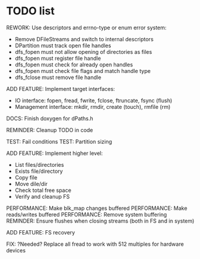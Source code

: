 # TODO list

REWORK: Use descriptors and errno-type or enum error system:

* Remove DFileStreams and switch to internal descriptors
* DPartition must track open file handles
* dfs_fopen must not allow opening of directories as files
* dfs_fopen must register file handle
* dfs_fopen must check for already open handles
* dfs_fopen must check file flags and match handle type
* dfs_fclose must remove file handle

ADD FEATURE: Implement target interfaces:

* IO interface: fopen, fread, fwrite, fclose, ftruncate, fsync (flush)
* Management interface: mkdir, rmdir, create (touch), rmfile (rm)

DOCS: Finish doxygen for dPaths.h

REMINDER: Cleanup TODO in code

TEST: Fail conditions
TEST: Partition sizing

ADD FEATURE: Implement higher level:

* List files/directories
* Exists file/directory
* Copy file
* Move dile/dir
* Check total free space
* Verify and cleanup FS

PERFORMANCE: Make blk_map changes buffered
PERFORMANCE: Make reads/writes buffered
PERFORMANCE: Remove system buffering
REMINDER: Ensure flushes when closing streams (both in FS and in system)

ADD FEATURE: FS recovery

FIX: ?Needed? Replace all fread to work with 512 multiples for hardware devices
